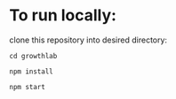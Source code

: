 # To run locally:

clone this repository into desired directory:

`cd growthlab`

`npm install`

`npm start`
